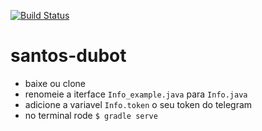 [![Build Status](https://travis-ci.org/alexNeto/santos-dubot.svg?branch=master)](https://travis-ci.org/alexNeto/santos-dubot)

# santos-dubot

* baixe ou clone
* renomeie a iterface `Info_example.java` para `Info.java`
* adicione a variavel `Info.token` o seu token do telegram
* no terminal rode `$ gradle serve`
